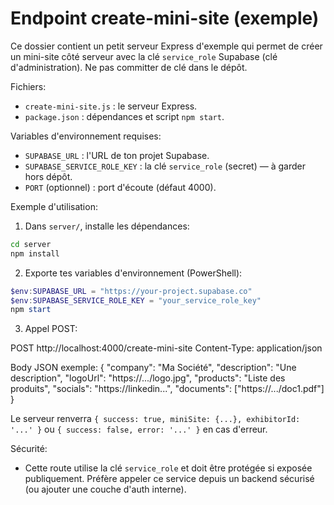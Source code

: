 # Endpoint create-mini-site (exemple)

Ce dossier contient un petit serveur Express d'exemple qui permet de créer un mini-site côté serveur
avec la clé `service_role` Supabase (clé d'administration). Ne pas committer de clé dans le dépôt.

Fichiers:
- `create-mini-site.js` : le serveur Express.
- `package.json` : dépendances et script `npm start`.

Variables d'environnement requises:
- `SUPABASE_URL` : l'URL de ton projet Supabase.
- `SUPABASE_SERVICE_ROLE_KEY` : la clé `service_role` (secret) — à garder hors dépôt.
- `PORT` (optionnel) : port d'écoute (défaut 4000).

Exemple d'utilisation:
1. Dans `server/`, installe les dépendances:

```bash
cd server
npm install
```

2. Exporte tes variables d'environnement (PowerShell):

```powershell
$env:SUPABASE_URL = "https://your-project.supabase.co"
$env:SUPABASE_SERVICE_ROLE_KEY = "your_service_role_key"
npm start
```

3. Appel POST:

POST http://localhost:4000/create-mini-site
Content-Type: application/json

Body JSON exemple:
{
  "company": "Ma Société",
  "description": "Une description",
  "logoUrl": "https://.../logo.jpg",
  "products": "Liste des produits",
  "socials": "https://linkedin...",
  "documents": ["https://.../doc1.pdf"]
}

Le serveur renverra `{ success: true, miniSite: {...}, exhibitorId: '...' }` ou `{ success: false, error: '...' }` en cas d'erreur.

Sécurité:
- Cette route utilise la clé `service_role` et doit être protégée si exposée publiquement. Préfère
  appeler ce service depuis un backend sécurisé (ou ajouter une couche d'auth interne).

